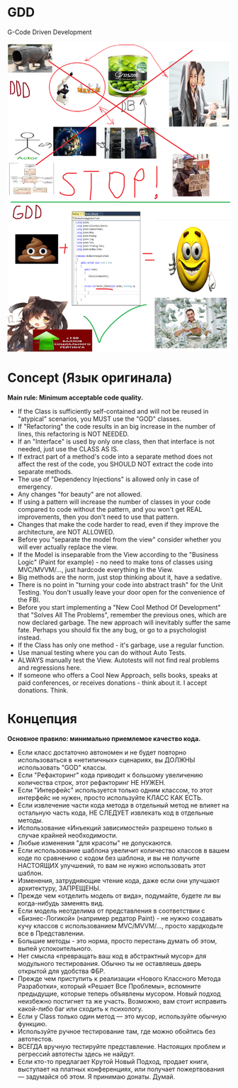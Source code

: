 # GDD
G-Code Driven Development  

![GDD](gdd.png)

# Concept (Язык оригинала)
**Main rule: Minimum acceptable code quality.**
- If the Class is sufficiently self-contained and will not be reused in "atypical" scenarios, you MUST use the "GOD" classes.
- If "Refactoring" the code results in an big increase in the number of lines, this refactoring is NOT NEEDED.
- If an "Interface" is used by only one class, then that interface is not needed, just use the CLASS AS IS.
- If extract part of a method's code into a separate method does not affect the rest of the code, you SHOULD NOT extract the code into separate methods.
- The use of "Dependency Injections" is allowed only in case of emergency.
- Any changes "for beauty" are not allowed.
- If using a pattern will increase the number of classes in your code compared to code without the pattern, and you won't get REAL improvements, then you don't need to use that pattern.
- Changes that make the code harder to read, even if they improve the architecture, are NOT ALLOWED.
- Before you "separate the model from the view" consider whether you will ever actually replace the view.
- If the Model is inseparable from the View according to the "Business Logic" (Paint for example) - no need to make tons of classes using MVC/MVVM/..., just hardcode everything in the View.
- Big methods are the norm, just stop thinking about it, have a sedative.
- There is no point in "turning your code into abstract trash" for the Unit Testing. You don't usually leave your door open for the convenience of the FBI.
- Before you start implementing a "New Cool Method Of Development" that "Solves All The Problems", remember the previous ones, which are now declared garbage. The new approach will inevitably suffer the same fate. Perhaps you should fix the any bug, or go to a psychologist instead.
- If the Сlass has only one method - it's garbage, use a regular function.
- Use manual testing where you can do without Auto Tests.
- ALWAYS manually test the View. Autotests will not find real problems and regressions here.
- If someone who offers a Cool New Approach, sells books, speaks at paid conferences, or receives donations - think about it. I accept donations. Think.

# Концепция
**Основное правило: минимально приемлемое качество кода.**
- Если класс достаточно автономен и не будет повторно использоваться в «нетипичных» сценариях, вы ДОЛЖНЫ использовать "GOD" классы.
- Если "Рефакторинг" кода приводит к большому увеличению количества строк, этот рефакторинг НЕ НУЖЕН.
- Если "Интерфейс" используется только одним классом, то этот интерфейс не нужен, просто используйте КЛАСС КАК ЕСТЬ.
- Если извлечение части кода метода в отдельный метод не влияет на остальную часть кода, НЕ СЛЕДУЕТ извлекать код в отдельные методы.
- Использование «Инъекций зависимостей» разрешено только в случае крайней необходимости.
- Любые изменения "для красоты" не допускаются.
- Если использование шаблона увеличит количество классов в вашем коде по сравнению с кодом без шаблона, и вы не получите НАСТОЯЩИХ улучшений, то вам не нужно использовать этот шаблон.
- Изменения, затрудняющие чтение кода, даже если они улучшают архитектуру, ЗАПРЕЩЕНЫ.
- Прежде чем «отделить модель от вида», подумайте, будете ли вы когда-нибудь заменять вид.
- Если модель неотделима от представления в соответствии с «Бизнес-Логикой» (например редатор Paint) - не нужно создавать кучу классов с использованием MVC/MVVM/..., просто хардкодьте все в Представлении.
- Большие методы - это норма, просто перестань думать об этом, выпей успокоительного.
- Нет смысла «превращать ваш код в абстрактный мусор» для модульного тестирования. Обычно ты не оставляешь дверь открытой для удобства ФБР.
- Прежде чем приступить к реализации «Нового Классного Метода Разработки», который «Решает Все Проблемы», вспомните предыдущие, которые теперь объявлены мусором. Новый подход неизбежно постигнет та же участь. Возможно, вам стоит исправить какой-либо баг или сходить к психологу.
- Если у Сlass только один метод — это мусор, используйте обычную функцию.
- Используйте ручное тестирование там, где можно обойтись без автотестов.
- ВСЕГДА вручную тестируйте представление. Настоящих проблем и регрессий автотесты здесь не найдут.
- Если кто-то предлагает Крутой Новый Подход, продает книги, выступает на платных конференциях, или получает пожертвования — задумайся об этом. Я принимаю донаты. Думай.
